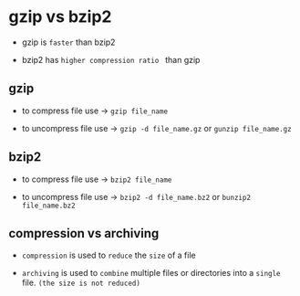 # gzip vs bzip2

- gzip is `faster` than bzip2

- bzip2 has `higher compression ratio ` than gzip

## gzip

- to compress file use $\to$ `gzip file_name`

- to uncompress file use $\to$ `gzip -d file_name.gz` or `gunzip file_name.gz`

## bzip2

- to compress file use $\to$ `bzip2 file_name`

- to uncompress file use $\to$ `bzip2 -d file_name.bz2` or `bunzip2 file_name.bz2`

## compression vs archiving

- `compression` is used to `reduce` the `size` of a file

- `archiving` is used to `combine` multiple files or directories into a `single` file. `(the size is not reduced)`
